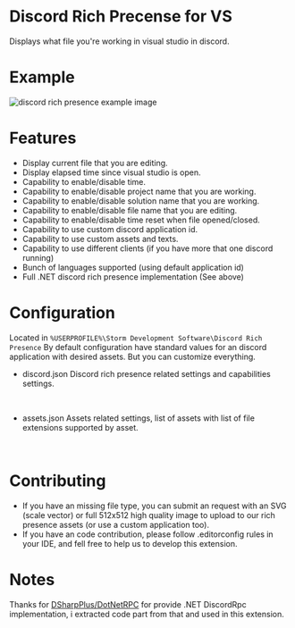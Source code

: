 # Discord Rich Precense for VS
Displays what file you're working in visual studio in discord.

# Example

<img src="https://i.imgur.com/8o64D24.png" alt="discord rich presence example image"></img>

# Features
- Display current file that you are editing.
- Display elapsed time since visual studio is open.
- Capability to enable/disable time.
- Capability to enable/disable project name that you are working.
- Capability to enable/disable solution name that you are working.
- Capability to enable/disable file name that you are editing.
- Capability to enable/disable time reset when file opened/closed.
- Capability to use custom discord application id.
- Capability to use custom assets and texts.
- Capability to use different clients (if you have more that one discord running)
- Bunch of languages supported (using default application id)
- Full .NET discord rich presence implementation (See above)

# Configuration
Located in `%USERPROFILE%\Storm Development Software\Discord Rich Presence`
By default configuration have standard values for an discord application with desired assets. But you can customize everything.

- discord.json
Discord rich presence related settings and capabilities settings.
<br/>

- assets.json
Assets related settings, list of assets with list of file extensions supported by asset.
<br/>

# Contributing
- If you have an missing file type, you can submit an request with an SVG (scale vector) or full 512x512 high quality image to upload to our rich presence assets (or use a custom application too).
- If you have an code contribution, please follow .editorconfig rules in your IDE, and fell free to help us to develop this extension.

# Notes
Thanks for [DSharpPlus/DotNetRPC](https://github.com/DSharpPlus/DotnetRPC/) for provide .NET DiscordRpc implementation, i extracted code part from that and used in this extension.
